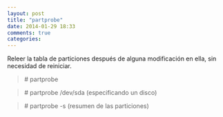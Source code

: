 ```yaml
---
layout: post
title: "partprobe"
date: 2014-01-29 18:33
comments: true
categories: 
---
```

Releer la tabla de particiones después de alguna modificación en ella, sin necesidad de reiniciar.

>\# partprobe

>\# partprobe /dev/sda (especificando un disco)

>\# partprobe -s (resumen de las particiones)

